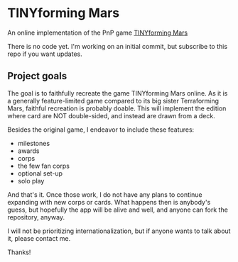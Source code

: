 # TINYforming Mars
An online implementation of the PnP game [TINYforming Mars](https://boardgamegeek.com/boardgame/282493/tinyforming-mars)

There is no code yet. I'm working on an initial commit, but subscribe to this repo if you want updates.

## Project goals

The goal is to faithfully recreate the game TINYforming Mars online. As it is a generally feature-limited game compared to its big sister Terraforming Mars, faithful recreation is probably doable. This will implement the edition where card are NOT double-sided, and instead are drawn from a deck.

Besides the original game, I endeavor to include these features:
*  milestones
*  awards
*  corps
*  the few fan corps
*  optional set-up
*  solo play

And that's it. Once those work, I do not have any plans to continue expanding with new corps or cards. What happens then is anybody's guess, but hopefully the app will be alive and well, and anyone can fork the repository, anyway.

I will not be prioritizing internationalization, but if anyone wants to talk about it, please contact me.

Thanks!
